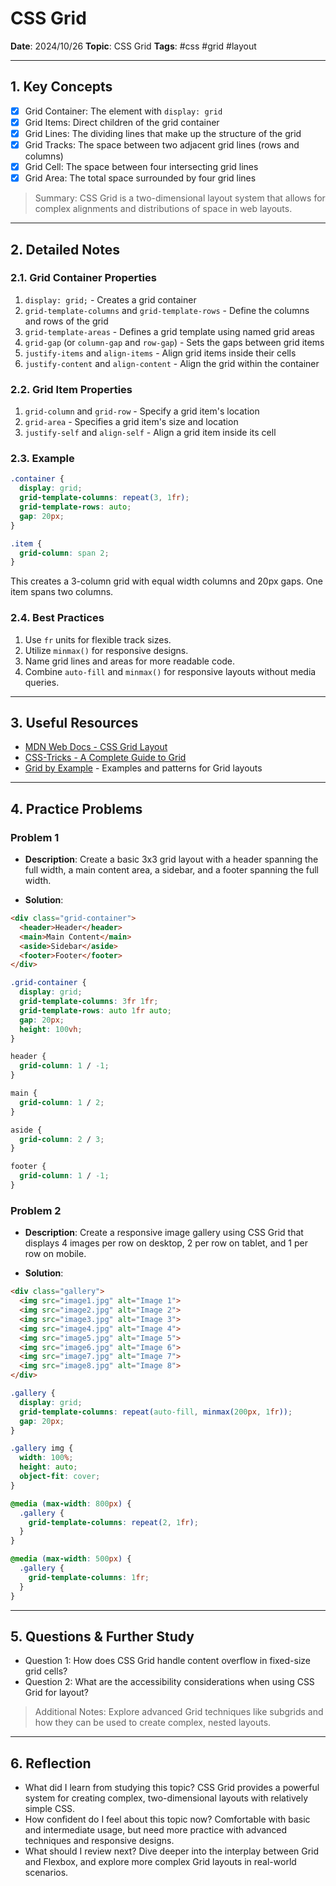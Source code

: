 # CSS Grid

**Date**: 2024/10/26
**Topic**: CSS Grid
**Tags**: #css #grid #layout

---

## 1. Key Concepts

- [x] Grid Container: The element with `display: grid`
- [x] Grid Items: Direct children of the grid container
- [x] Grid Lines: The dividing lines that make up the structure of the grid
- [x] Grid Tracks: The space between two adjacent grid lines (rows and columns)
- [x] Grid Cell: The space between four intersecting grid lines
- [x] Grid Area: The total space surrounded by four grid lines

> Summary: CSS Grid is a two-dimensional layout system that allows for complex alignments and distributions of space in web layouts.

---

## 2. Detailed Notes

### 2.1. Grid Container Properties

1. `display: grid;` - Creates a grid container
2. `grid-template-columns` and `grid-template-rows` - Define the columns and rows of the grid
3. `grid-template-areas` - Defines a grid template using named grid areas
4. `grid-gap` (or `column-gap` and `row-gap`) - Sets the gaps between grid items
5. `justify-items` and `align-items` - Align grid items inside their cells
6. `justify-content` and `align-content` - Align the grid within the container

### 2.2. Grid Item Properties

1. `grid-column` and `grid-row` - Specify a grid item's location
2. `grid-area` - Specifies a grid item's size and location
3. `justify-self` and `align-self` - Align a grid item inside its cell

### 2.3. Example

```css
.container {
  display: grid;
  grid-template-columns: repeat(3, 1fr);
  grid-template-rows: auto;
  gap: 20px;
}

.item {
  grid-column: span 2;
}
```

This creates a 3-column grid with equal width columns and 20px gaps. One item spans two columns.

### 2.4. Best Practices

1. Use `fr` units for flexible track sizes.
2. Utilize `minmax()` for responsive designs.
3. Name grid lines and areas for more readable code.
4. Combine `auto-fill` and `minmax()` for responsive layouts without media queries.

---

## 3. Useful Resources

- [MDN Web Docs - CSS Grid Layout](https://developer.mozilla.org/en-US/docs/Web/CSS/CSS_Grid_Layout)
- [CSS-Tricks - A Complete Guide to Grid](https://css-tricks.com/snippets/css/complete-guide-grid/)
- [Grid by Example](https://gridbyexample.com/) - Examples and patterns for Grid layouts

---

## 4. Practice Problems

### Problem 1

- **Description**: Create a basic 3x3 grid layout with a header spanning the full width, a main content area, a sidebar, and a footer spanning the full width.

- **Solution**:

```html
<div class="grid-container">
  <header>Header</header>
  <main>Main Content</main>
  <aside>Sidebar</aside>
  <footer>Footer</footer>
</div>
```

```css
.grid-container {
  display: grid;
  grid-template-columns: 3fr 1fr;
  grid-template-rows: auto 1fr auto;
  gap: 20px;
  height: 100vh;
}

header {
  grid-column: 1 / -1;
}

main {
  grid-column: 1 / 2;
}

aside {
  grid-column: 2 / 3;
}

footer {
  grid-column: 1 / -1;
}
```

### Problem 2

- **Description**: Create a responsive image gallery using CSS Grid that displays 4 images per row on desktop, 2 per row on tablet, and 1 per row on mobile.

- **Solution**:

```html
<div class="gallery">
  <img src="image1.jpg" alt="Image 1">
  <img src="image2.jpg" alt="Image 2">
  <img src="image3.jpg" alt="Image 3">
  <img src="image4.jpg" alt="Image 4">
  <img src="image5.jpg" alt="Image 5">
  <img src="image6.jpg" alt="Image 6">
  <img src="image7.jpg" alt="Image 7">
  <img src="image8.jpg" alt="Image 8">
</div>
```

```css
.gallery {
  display: grid;
  grid-template-columns: repeat(auto-fill, minmax(200px, 1fr));
  gap: 20px;
}

.gallery img {
  width: 100%;
  height: auto;
  object-fit: cover;
}

@media (max-width: 800px) {
  .gallery {
    grid-template-columns: repeat(2, 1fr);
  }
}

@media (max-width: 500px) {
  .gallery {
    grid-template-columns: 1fr;
  }
}
```

---

## 5. Questions & Further Study

- Question 1: How does CSS Grid handle content overflow in fixed-size grid cells?
- Question 2: What are the accessibility considerations when using CSS Grid for layout?

> Additional Notes: Explore advanced Grid techniques like subgrids and how they can be used to create complex, nested layouts.

---

## 6. Reflection

- What did I learn from studying this topic? CSS Grid provides a powerful system for creating complex, two-dimensional layouts with relatively simple CSS.
- How confident do I feel about this topic now? Comfortable with basic and intermediate usage, but need more practice with advanced techniques and responsive designs.
- What should I review next? Dive deeper into the interplay between Grid and Flexbox, and explore more complex Grid layouts in real-world scenarios.

